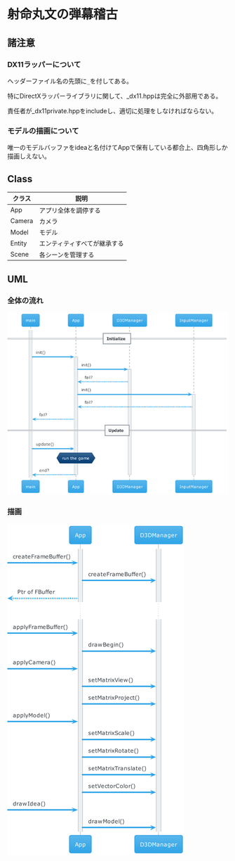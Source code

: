 # 射命丸文の弾幕稽古

## 諸注意

### DX11ラッパーについて

ヘッダーファイル名の先頭に`_`を付してある。

特にDirectXラッパーライブラリに関して、_dx11.hppは完全に外部用である。

責任者が_dx11private.hppをincludeし、適切に処理をしなければならない。

### モデルの描画について

唯一のモデルバッファをideaと名付けてAppで保有している都合上、四角形しか描画しえない。

## Class

| クラス | 説明 |
| ----- | ---------- |
| App | アプリ全体を調停する |
| Camera | カメラ |
| Model | モデル |
| Entity | エンティティすべてが継承する |
| Scene | 各シーンを管理する |

## UML

### 全体の流れ

![Initialize](uml/uml.png)

### 描画

![Draw](uml/uml_001.png)